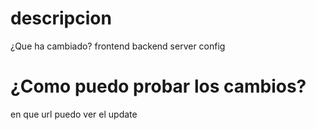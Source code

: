 # descripcion 
¿Que ha cambiado?
frontend
backend
server config

# ¿Como puedo probar los cambios?
en que url puedo ver el update
